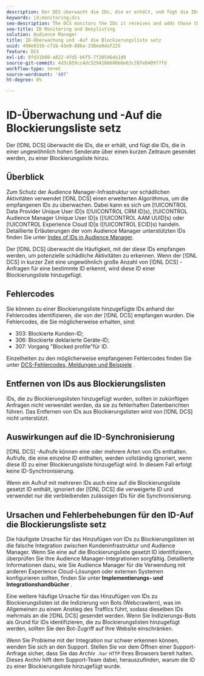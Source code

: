 ```yaml
---
description: Der DES überwacht die IDs, die er erhält, und fügt die IDs, die in einer ungewöhnlich hohen Senderate über einen kurzen Zeitraum gesendet werden, zu einer Blockierungsliste hinzu.
keywords: id;monitoring;dcs
seo-description: The DCS monitors the IDs it receives and adds those that are being sent at an unusually high rate over a short period of time to a deny list.
seo-title: ID Monitoring and Denylisting
solution: Audience Manager
title: ID-Überwachung und -Auf die Blockierungsliste setz
uuid: 498e0316-cf1b-43e9-88ba-338ee0daf225
feature: DCS
exl-id: 8fd31b00-a822-4fd5-b6f5-7f20546da1d9
source-git-commit: 4d3c859cc4dc5294286680b0e63c287e0409f7fd
workflow-type: tm+mt
source-wordcount: '487'
ht-degree: 0%

---
```


# ID-Überwachung und -Auf die Blockierungsliste setz

Der [!DNL DCS] überwacht die IDs, die er erhält, und fügt die IDs, die in einer ungewöhnlich hohen Senderate über einen kurzen Zeitraum gesendet werden, zu einer Blockierungsliste hinzu.

## Überblick

Zum Schutz der Audience Manager-Infrastruktur vor schädlichen Aktivitäten verwendet [!DNL DCS] einen erweiterten Algorithmus, um die empfangenen IDs zu überwachen. Dabei kann es sich um [!UICONTROL Data Provider Unique User ID]s ([!UICONTROL CRM ID]s), [!UICONTROL Audience Manager Unique User ID]s ([!UICONTROL AAM UUID]s) oder [!UICONTROL Experience Cloud ID]s ([!UICONTROL ECID]s) handeln. Detaillierte Erläuterungen der vom Audience Manager unterstützten IDs finden Sie unter [Index of IDs in Audience Manager](../../../reference/ids-in-aam.md).

Der [!DNL DCS] überwacht die Häufigkeit, mit der diese IDs empfangen werden, um potenzielle schädliche Aktivitäten zu erkennen. Wenn der [!DNL DCS] in kurzer Zeit eine ungewöhnlich große Anzahl von [!DNL DCS] -Anfragen für eine bestimmte ID erkennt, wird diese ID einer Blockierungsliste hinzugefügt.

## Fehlercodes

Sie können zu einer Blockierungsliste hinzugefügte IDs anhand der Fehlercodes identifizieren, die von der [!DNL DCS] empfangen wurden. Die Fehlercodes, die Sie möglicherweise erhalten, sind:

* 303: Blockierte Kunden-ID;
* 306: Blockierte deklarierte Geräte-ID;
* 307: Vorgang &quot;Blocked profile&quot;für ID.

Einzelheiten zu den möglicherweise empfangenen Fehlercodes finden Sie unter [DCS-Fehlercodes, Meldungen und Beispiele](dcs-error-codes.md) .

## Entfernen von IDs aus Blockierungslisten

IDs, die zu Blockierungslisten hinzugefügt wurden, sollten in zukünftigen Anfragen nicht verwendet werden, da sie zu fehlerhaften Datenberichten führen. Das Entfernen von IDs aus Blockierungslisten wird von [!DNL DCS] nicht unterstützt.

## Auswirkungen auf die ID-Synchronisierung

[!DNL DCS] -Aufrufe können eine oder mehrere Arten von IDs enthalten. Aufrufe, die eine einzelne ID enthalten, werden vollständig ignoriert, wenn diese ID zu einer Blockierungsliste hinzugefügt wird. In diesem Fall erfolgt keine ID-Synchronisierung.

Wenn ein Aufruf mit mehreren IDs auch eine auf die Blockierungsliste gesetzt ID enthält, ignoriert der [!DNL DCS] die verweigerte ID und verwendet nur die verbleibenden zulässigen IDs für die Synchronisierung.

## Ursachen und Fehlerbehebungen für den ID-Auf die Blockierungsliste setz

Die häufigste Ursache für das Hinzufügen von IDs zu Blockierungslisten ist die falsche Integration zwischen Kundeninfrastruktur und Audience Manager. Wenn Sie eine auf die Blockierungsliste gesetzt ID identifizieren, überprüfen Sie Ihre Audience Manager-Integrationen sorgfältig. Detaillierte Informationen dazu, wie Sie Audience Manager für die Verwendung mit anderen Experience Cloud-Lösungen oder externen Systemen konfigurieren sollten, finden Sie unter **Implementierungs- und Integrationshandbücher** .

Eine weitere häufige Ursache für das Hinzufügen von IDs zu Blockierungslisten ist die Indizierung von Bots (Webcrawlern), was im Allgemeinen zu einem Anstieg des Traffics führt, sodass dieselben IDs mehrmals an die [!DNL DCS] gesendet werden. Wenn Sie Indizierungs-Bots als Grund für IDs identifizieren, die zu Blockierungslisten hinzugefügt werden, sollten Sie den Bot-Zugriff auf Ihre Website einschränken.

Wenn Sie Probleme mit der Integration nur schwer erkennen können, wenden Sie sich an den Support. Stellen Sie vor dem Öffnen einer Support-Anfrage sicher, dass Sie das Archiv `.har` `HTTP` Ihres Browsers bereit halten. Dieses Archiv hilft dem Support-Team dabei, herauszufinden, warum die ID zu einer Blockierungsliste hinzugefügt wurde.

